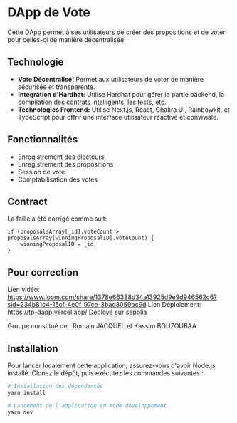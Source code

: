 # DApp de Vote

Cette DApp permet à ses utilisateurs de créer des propositions et de voter pour celles-ci de manière décentralisée.

## Technologie

- **Vote Décentralisé:** Permet aux utilisateurs de voter de manière sécurisée et transparente.
- **Intégration d'Hardhat:** Utilise Hardhat pour gérer la partie backend, la compilation des contrats intelligents, les tests, etc.
- **Technologies Frontend:** Utilise Next.js, React, Chakra UI, Rainbowkit, et TypeScript pour offrir une interface utilisateur réactive et conviviale.

## Fonctionnalités

- Enregistrement des électeurs
- Enregistrement des propositions
- Session de vote
- Comptabilisation des votes

## Contract

La faille a été corrigé comme suit: 

```solidity
if (proposalsArray[_id].voteCount > proposalsArray[winningProposalID].voteCount) {
    winningProposalID = _id;
}
```

## Pour correction

Lien vidéo: https://www.loom.com/share/1378e66338d34a13925d9e9d946562c6?sid=234b81c4-15cf-4e0f-97ce-3bad8059bc9d
Lien Déploiement: https://tp-dapp.vercel.app/
Déployé sur sépolia

Groupe constitué de :
Romain JACQUEL et
Kassim BOUZOUBAA

## Installation

Pour lancer localement cette application, assurez-vous d'avoir Node.js installé. Clonez le dépôt, puis exécutez les commandes suivantes :

```bash
# Installation des dépendances
yarn install

# Lancement de l'application en mode développement
yarn dev
